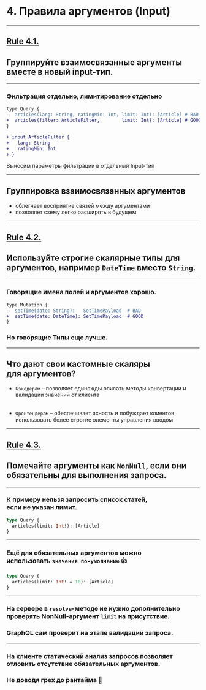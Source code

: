 # 4. Правила аргументов (Input)

-----

## [Rule 4.1.](https://github.com/nodkz/conf-talks/tree/master/articles/graphql/schema-design#rule-4.1)

## Группируйте взаимосвязанные аргументы вместе в новый input-тип.

-----

### Фильтрация отдельно, лимитирование отдельно

```diff
type Query {
-  articles(lang: String, ratingMin: Int, limit: Int): [Article] # BAD
+  articles(filter: ArticleFilter,        limit: Int): [Article] # GOOD
}

+ input ArticleFilter {
+   lang: String
+   ratingMin: Int
+ }

```

Выносим параметры фильтрации в отдельный Input-тип

-----

## Группировка взаимосвязанных аргументов

- облегчает восприятие связей между аргументами
- позволяет схему легко расширять в будущем

-----

## [Rule 4.2.](https://github.com/nodkz/conf-talks/tree/master/articles/graphql/schema-design#rule-4.2)

## Используйте строгие скалярные типы для аргументов, например `DateTime` вместо `String`.

-----

### Говорящие имена полей и аргументов хорошо.

```diff
type Mutation {
-  setTime(date: String):   SetTimePayload  # BAD
+  setTime(date: DateTime): SetTimePayload  # GOOD
}

```

### Но говорящие Типы еще лучше.

-----

## Что дают свои кастомные скаляры <br/>для аргументов?

- `Бэкедерам` – позволяет единожды описать методы конвертации и валидации значений от клиента<br/><br/>

- `Фронтендерам` – обеспечивает ясность и побуждает клиентов использовать более строгие элементы управления вводом

-----

## [Rule 4.3.](https://github.com/nodkz/conf-talks/tree/master/articles/graphql/schema-design#rule-4.3)

## Помечайте аргументы как `NonNull`, если они обязательны для выполнения запроса.

-----

### К примеру нельзя запросить список статей, <br/> если не указан лимит.

```graphql
type Query {
  articles(limit: Int!): [Article]
}

```

-----

### Ещё для обязательных аргументов можно <br/>использовать `значения по-умолчанию` 👍

```graphql
type Query {
  articles(limit: Int! = 10): [Article]
}

```

-----

### На сервере в `resolve`-методе не нужно дополнительно проверять NonNull-аргумент `limit` на присутствие.

### GraphQL сам проверит на этапе валидации запроса.

-----

### На клиенте статический анализ запросов позволяет отловить отсутствие обязательных аргументов.

### Не доводя грех до рантайма 🤞
